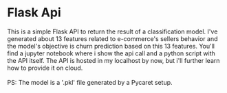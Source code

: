 # Flask Api
This is a simple Flask API to return the result of a classification model. I've generated about 13 features related to e-commerce's sellers behavior and the model's objective is churn prediction based on this 13 features. You'll find a jupyter notebook where i show the api call and a python script with the API itself. The API is hosted in my localhost by now, but i'll further learn how to provide it on cloud.<br><br>
PS: The model is a '.pkl' file generated by a Pycaret setup.
